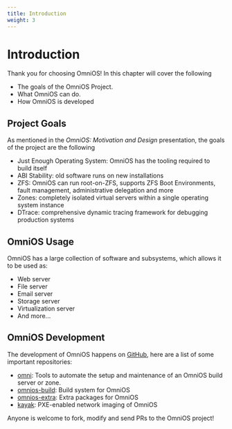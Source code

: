 ```yaml
---
title: Introduction
weight: 3
---
```


# Introduction

Thank you for choosing OmniOS! In this chapter will cover the following

- The goals of the OmniOS Project.
- What OmniOS can do.
- How OmniOS is developed

## Project Goals

As mentioned in the _OmniOS: Motivation and Design_ presentation, the goals of the project are the following

- Just Enough Operating System: OmniOS has the tooling required to build itself
- ABI Stability: old software runs on new installations
- ZFS: OmniOS can run root-on-ZFS, supports ZFS Boot Environments, fault management, administrative delegation and more
- Zones: completely isolated virtual servers within a single operating system instance
- DTrace: comprehensive dynamic tracing framework for debugging production systems

## OmniOS Usage

OmniOS has a large collection of software and subsystems, which allows it to be used as:

- Web server
- File server
- Email server
- Storage server
- Virtualization server
- And more...

## OmniOS Development

The development of OmniOS happens on [GitHub](https://github.com/omniosorg), here are a list of some important repositories:

- [omni](https://github.com/omniosorg/omni): Tools to automate the setup and maintenance of an OmniOS build server or zone.
- [omnios-build](https://github.com/omniosorg/omnios-build): Build system for OmniOS
- [omnios-extra](https://github.com/omniosorg/omnios-extra): Extra packages for OmniOS
- [kayak](https://github.com/omniosorg/kayak): PXE-enabled network imaging of OmniOS

Anyone is welcome to fork, modify and send PRs to the OmniOS project!